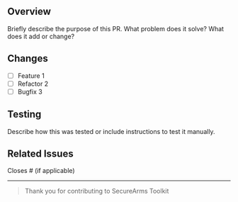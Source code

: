 ## Overview

Briefly describe the purpose of this PR. What problem does it solve? What does it add or change?

## Changes

- [ ] Feature 1
- [ ] Refactor 2
- [ ] Bugfix 3

## Testing

Describe how this was tested or include instructions to test it manually.

## Related Issues

Closes #<issue-number> (if applicable)

---

> Thank you for contributing to SecureArms Toolkit
